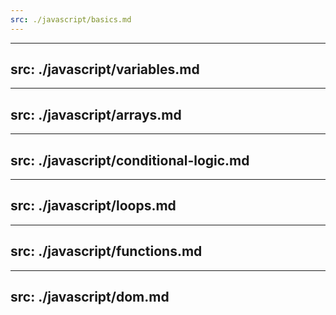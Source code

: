```yaml
---
src: ./javascript/basics.md
---
```


---
src: ./javascript/variables.md
---

---
src: ./javascript/arrays.md
---

---
src: ./javascript/conditional-logic.md
---

---
src: ./javascript/loops.md
---

---
src: ./javascript/functions.md
---

---
src: ./javascript/dom.md
---
